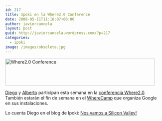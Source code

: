 ```yaml
---
id: 217
title: Ipoki en la Where2.0 Conference
date: 2008-05-11T11:16:07+00:00
author: javiercancela
layout: post
guid: http://javiercancela.wordpress.com/?p=217
categories:
  - ipoki
image: /images/obsolete.jpg
---
```

[<img class="alignnone size-full wp-image-219" src="http://localhost/wp-content/uploads/2008/05/728x90.jpg" alt="Where2.0 Conference" width="480" height="86" srcset="http://localhost/wp-content/uploads/2008/05/728x90.jpg 480w, http://localhost/wp-content/uploads/2008/05/728x90-300x54.jpg 300w" sizes="(max-width: 480px) 100vw, 480px" />](http://en.oreilly.com/where2008/public/schedule/detail/1577) [](http://localhost/wp-content/uploads/2008/05/728x90.jpg)

[Diego](http://www.ipoki.com/maps/diego "Mapa de Diego") y [Alberto](http://www.ipoki.com/maps/aandresl "Mapa de Alberto") participan esta semana en la [conferencia Where2.0](http://en.oreilly.com/where2008/public/schedule/detail/1577 "Where2.0"). También estarán el fin de semana en el [WhereCamp](http://wherecamp.pbwiki.com/WhereCamp2008 "WhereCamp") que organiza Google en sus instalaciones.

Lo cuenta Diego en el blog de Ipoki: [Nos vamos a Silicon Valley!](http://blogs.ipoki.com/es/2008/05/09/nos-vamos-a-silicon-valley/ "Nos vamos a Silicon Valley!")